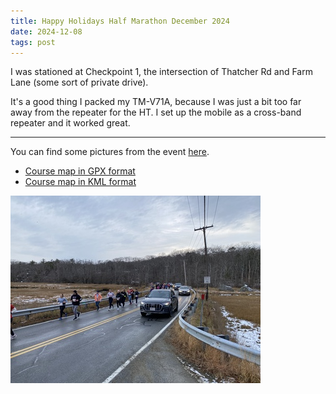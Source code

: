 ```yaml
---
title: Happy Holidays Half Marathon December 2024
date: 2024-12-08
tags: post
---
```


I was stationed at Checkpoint 1, the intersection of Thatcher Rd and Farm Lane (some sort of private drive).

It's a good thing I packed my TM-V71A, because I was just a bit too far away from the repeater for the HT. I set up the mobile as a cross-band repeater and it worked great.

---

You can find some pictures from the event [here](https://photos.google.com/album/AF1QipOdTIKuRMeSPWXmk9raMrLtjzntuqLiUOIQNPTQ).

- [Course map in GPX format](happy-holidays-course.gpx)
- [Course map in KML format](happy-holidays-course.kml)

![Picture of runners along Thatcher Rd](runners.jpg)
